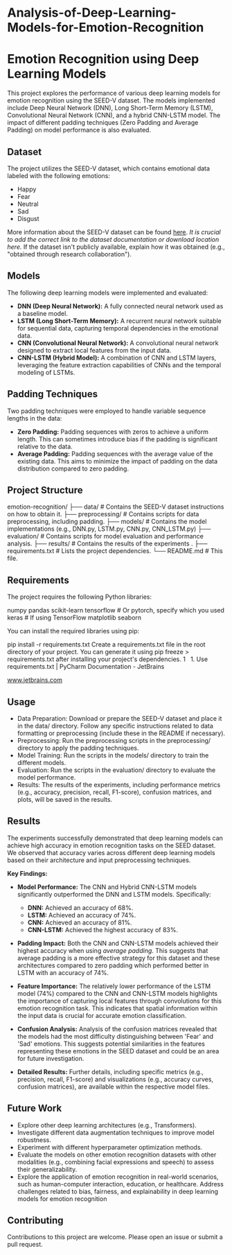 # Analysis-of-Deep-Learning-Models-for-Emotion-Recognition
# Emotion Recognition using Deep Learning Models

This project explores the performance of various deep learning models for emotion recognition using the SEED-V dataset. The models implemented include Deep Neural Network (DNN), Long Short-Term Memory (LSTM), Convolutional Neural Network (CNN), and a hybrid CNN-LSTM model. The impact of different padding techniques (Zero Padding and Average Padding) on model performance is also evaluated.

## Dataset

The project utilizes the SEED-V dataset, which contains emotional data labeled with the following emotions:

*   Happy
*   Fear
*   Neutral
*   Sad
*   Disgust

More information about the SEED-V dataset can be found [here](ADD_DATASET_LINK_HERE). *It is crucial to add the correct link to the dataset documentation or download location here.* If the dataset isn't publicly available, explain how it was obtained (e.g., "obtained through research collaboration").

## Models

The following deep learning models were implemented and evaluated:

*   **DNN (Deep Neural Network):** A fully connected neural network used as a baseline model.
*   **LSTM (Long Short-Term Memory):** A recurrent neural network suitable for sequential data, capturing temporal dependencies in the emotional data.
*   **CNN (Convolutional Neural Network):** A convolutional neural network designed to extract local features from the input data.
*   **CNN-LSTM (Hybrid Model):** A combination of CNN and LSTM layers, leveraging the feature extraction capabilities of CNNs and the temporal modeling of LSTMs.

## Padding Techniques

Two padding techniques were employed to handle variable sequence lengths in the data:

*   **Zero Padding:** Padding sequences with zeros to achieve a uniform length. This can sometimes introduce bias if the padding is significant relative to the data.
*   **Average Padding:** Padding sequences with the average value of the existing data. This aims to minimize the impact of padding on the data distribution compared to zero padding.

## Project Structure
emotion-recognition/
├── data/             # Contains the SEED-V dataset instructions on how to obtain it.
├── preprocessing/    # Contains scripts for data preprocessing, including padding.
├── models/           # Contains the model implementations (e.g., DNN.py, LSTM.py, CNN.py, CNN_LSTM.py)
├── evaluation/       # Contains scripts for model evaluation and performance analysis.
├── results/          # Contains the results of the experiments .
├── requirements.txt  # Lists the project dependencies.
└── README.md         # This file.


## Requirements

The project requires the following Python libraries:

numpy
pandas
scikit-learn
tensorflow  # Or pytorch, specify which you used
keras       # If using TensorFlow
matplotlib
seaborn


You can install the required libraries using pip:

pip install -r requirements.txt
Create a requirements.txt file in the root directory of your project. You can generate it using pip freeze > requirements.txt after installing your project's dependencies. 1    
 1. 
Use requirements.txt | PyCharm Documentation - JetBrains

www.jetbrains.com


## Usage
* Data Preparation: Download or prepare the SEED-V dataset and place it in the data/ directory. Follow any specific instructions related to data formatting or preprocessing (include these in the README if necessary).
* Preprocessing: Run the preprocessing scripts in the preprocessing/ directory to apply the padding techniques. 
* Model Training: Run the scripts in the models/ directory to train the different models. 
* Evaluation: Run the scripts in the evaluation/ directory to evaluate the model performance. 
* Results: The results of the experiments, including performance metrics (e.g., accuracy, precision, recall, F1-score), confusion matrices, and plots, will be saved in the results.


## Results

The experiments successfully demonstrated that deep learning models can achieve high accuracy in emotion recognition tasks on the SEED dataset. We observed that accuracy varies across different deep learning models based on their architecture and input preprocessing techniques.

**Key Findings:**

*   **Model Performance:** The CNN and Hybrid CNN-LSTM models significantly outperformed the DNN and LSTM models. Specifically:
    *   **DNN:** Achieved an accuracy of 68%.
    *   **LSTM:** Achieved an accuracy of 74%.
    *   **CNN:** Achieved an accuracy of 81%.
    *   **CNN-LSTM:** Achieved the highest accuracy of 83%.

*   **Padding Impact:** Both the CNN and CNN-LSTM models achieved their highest accuracy when using *average padding*. This suggests that average padding is a more effective strategy for this dataset and these architectures compared to zero padding which performed better in LSTM with an accuracy of 74%.

*   **Feature Importance:** The relatively lower performance of the LSTM model (74%) compared to the CNN and CNN-LSTM models highlights the importance of capturing local features through convolutions for this emotion recognition task. This indicates that spatial information within the input data is crucial for accurate emotion classification.

*   **Confusion Analysis:** Analysis of the confusion matrices revealed that the models had the most difficulty distinguishing between 'Fear' and 'Sad' emotions. This suggests potential similarities in the features representing these emotions in the SEED dataset and could be an area for future investigation.

*   **Detailed Results:** Further details, including specific metrics (e.g., precision, recall, F1-score) and visualizations (e.g., accuracy curves, confusion matrices), are available  within the respective model files.

## Future Work

* Explore other deep learning architectures (e.g., Transformers).
* Investigate different data augmentation techniques to improve model robustness.
* Experiment with different hyperparameter optimization methods.
* Evaluate the models on other emotion recognition datasets with other modalities (e.g., combining facial expressions and speech) to assess their generalizability.
* Explore the application of emotion recognition in real-world scenarios, such as human-computer interaction, education, or healthcare.
Address challenges related to bias, fairness, and explainability in deep learning models for emotion recognition

## Contributing
Contributions to this project are welcome. Please open an issue or submit a pull request.

